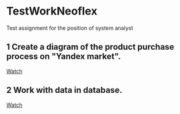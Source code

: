 # TestWorkNeoflex
Test assignment for the position of system analyst

## 1 Create a diagram of the product purchase process on "Yandex market".
<a href = "https://github.com/Stardurost/TestWorkNeoflex/blob/main/%D0%94%D0%B8%D0%B0%D0%B3%D1%80%D0%B0%D0%BC%D0%BC%D0%B0%20%D0%BE%D1%84%D0%BE%D1%80%D0%BC%D0%BB%D0%B5%D0%BD%D0%B8%D1%8F%20%D0%B7%D0%B0%D0%BA%D0%B0%D0%B7%D0%B0%20%D0%BD%D0%B0%20%D0%AF%D0%9C.pdf">Watch
</a>
## 2 Work with data in database.
<a href="https://github.com/Stardurost/TestWorkNeoflex/blob/main/%D0%A2%D0%B5%D1%81%D1%82%D0%BE%D0%B2%D0%BE%D0%B5%20%D0%B7%D0%B0%D0%B4%D0%B0%D0%BD%D0%B8%D0%B5%202.pdf">Watch</a>
